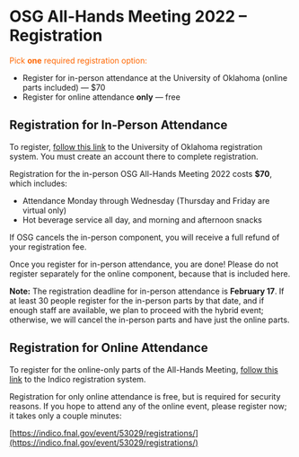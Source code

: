 # OSG All-Hands Meeting 2022 &ndash; Registration

<span style="color: #FF6600;">Pick <strong>one</strong> required registration option:</span>

*   Register for in-person attendance at the University of Oklahoma (online parts included) &mdash; $70
*   Register for online attendance **only** &mdash; free

## Registration for In-Person Attendance

To register,
[follow this link](https://oupacsrcc-web.ungerboeck.net/reg/reg_p1_form.aspx?oc=10&ct=PART&eventid=10048)
to the University of Oklahoma registration system.
You must create an account there to complete registration.

Registration for the in-person OSG All-Hands Meeting 2022 costs **$70**, which includes:

* Attendance Monday through Wednesday (Thursday and Friday are virtual only)
* Hot beverage service all day, and morning and afternoon snacks

If OSG cancels the in-person component, you will receive a full refund of your registration fee.

Once you register for in-person attendance, you are done!
Please do not register separately for the online component, because that is included here.

**Note:** The registration deadline for in-person attendance is **February 17**.
If at least 30 people register for the in-person parts by that date,
and if enough staff are available,
we plan to proceed with the hybrid event;
otherwise, we will cancel the in-person parts and have just the online parts.

## Registration for Online Attendance

To register for the online-only parts of the All-Hands Meeting,
[follow this link](https://indico.fnal.gov/event/53029/registrations/) to the Indico registration system.

Registration for only online attendance is free,
but is required for security reasons.
If you hope to attend any of the online event, please register now;
it takes only a couple minutes:

[https://indico.fnal.gov/event/53029/registrations/](https://indico.fnal.gov/event/53029/registrations/)
